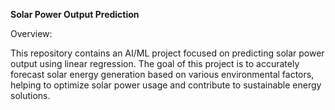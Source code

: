 **Solar Power Output Prediction**

Overview:

This repository contains an AI/ML project focused on predicting solar power output using linear regression. The goal of this project is to accurately forecast solar energy generation based on various environmental factors, helping to optimize solar power usage and contribute to sustainable energy solutions.
